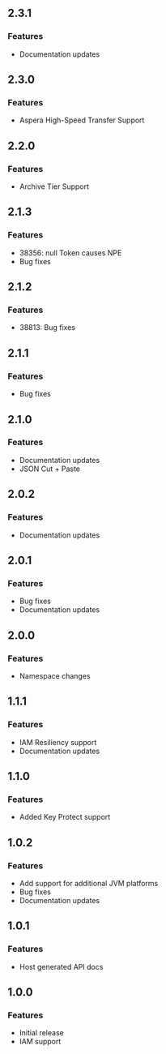 ## 2.3.1
### Features
* Documentation updates

## 2.3.0
### Features
* Aspera High-Speed Transfer Support

## 2.2.0
### Features
* Archive Tier Support

## 2.1.3
### Features
* 38356: null Token causes NPE
* Bug fixes

## 2.1.2
### Features
* 38813: Bug fixes

## 2.1.1
### Features
* Bug fixes

## 2.1.0
### Features
* Documentation updates
* JSON Cut + Paste

## 2.0.2
### Features
* Documentation updates

## 2.0.1
### Features
* Bug fixes
* Documentation updates

## 2.0.0
### Features
* Namespace changes

## 1.1.1
### Features
* IAM Resiliency support
* Documentation updates

## 1.1.0
### Features
* Added Key Protect support

## 1.0.2
### Features
* Add support for additional JVM platforms
* Bug fixes
* Documentation updates

## 1.0.1
### Features
* Host generated API docs

## 1.0.0
### Features
* Initial release
* IAM support
